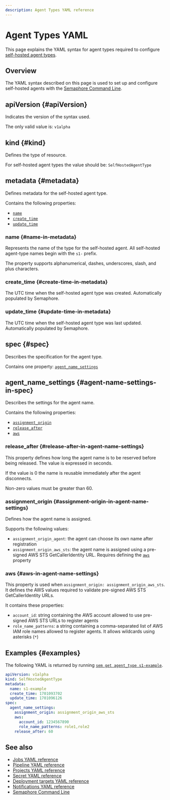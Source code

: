 ```yaml
---
description: Agent Types YAML reference
---
```


# Agent Types YAML






This page explains the YAML syntax for agent types required to configure [self-hosted agent types](../using-semaphore/self-hosted).

## Overview

The YAML syntax described on this page is used to set up and configure self-hosted agents with the [Semaphore Command Line](./semaphore-cli#sem-get-agents).

## apiVersion {#apiVersion}

Indicates the version of the syntax used.

The only valid value is: `v1alpha`

## kind {#kind}

Defines the type of resource.

For self-hosted agent types the value should be: `SelfHostedAgentType`

## metadata {#metadata}

Defines metadata for the self-hosted agent type.

Contains the following properties:

- [`name`](#name-in-metadata)
- [`create_time`](#create-time-in-metadata)
- [`update_time`](#update-time-in-metadata)

### name {#name-in-metadata}

Represents the name of the type for the self-hosted agent. All self-hosted agent-type names begin with the `s1-` prefix.

The property supports alphanumerical, dashes, underscores, slash, and plus characters.

### create_time {#create-time-in-metadata}

The UTC time when the self-hosted agent type was created. Automatically populated by Semaphore.

### update_time {#update-time-in-metadata}

The UTC time when the self-hosted agent type was last updated. Automatically populated by Semaphore.

## spec {#spec}

Describes the specification for the agent type.

Contains one property: [`agent_name_settings`](#agent-name-settings-in-spec)

## agent_name_settings {#agent-name-settings-in-spec}

Describes the settings for the agent name.

Contains the following properties:

- [`assignment_origin`](#assignment-origin-in-agent-name-settings)
- [`release_after`](#release-after-in-agent-name-settings)
- [`aws`](#aws-in-agent-name-settings)


### release_after {#release-after-in-agent-name-settings}

This property defines how long the agent name is to be reserved before being released. The value is expressed in seconds.

If the value is 0 the name is reusable immediately after the agent disconnects.

Non-zero values must be greater than 60.

### assignment_origin {#assignment-origin-in-agent-name-settings}

Defines how the agent name is assigned.

Supports the following values:

- `assignment_origin_agent`: the agent can choose its own name after registration
- `assignment_origin_aws_sts`: the agent name is assigned using a pre-signed AWS STS GetCallerIdentity URL. Requires defining the [`aws`](#aws-in-agent-name-settings) property

### aws {#aws-in-agent-name-settings}

This property is used when `assignment_origin: assignment_origin_aws_sts`. It defines the AWS values required to validate pre-signed AWS STS GetCallerIdentity URLs.

It contains these properties:

- `account_id`: string containing the AWS account allowed to use pre-signed AWS STS URLs to register agents
- `role_name_patterns`: a string containing a comma-separated list of AWS IAM role names allowed to register agents. It allows wildcards using asterisks (`*`)

## Examples {#examples}

The following YAML is returned by running [`sem get agent_type s1-example`](./semaphore-cli#sem-get-agent-types-props).

```yaml title="Example"
apiVersion: v1alpha
kind: SelfHostedAgentType
metadata:
  name: s1-example
  create_time: 1701093702
  update_time: 1701096126
spec:
  agent_name_settings:
    assignment_origin: assignment_origin_aws_sts
    aws:
      account_id: 1234567890
      role_name_patterns: role1,role2
    release_after: 60
```

## See also

- [Jobs YAML reference](./jobs-yaml)
- [Pipeline YAML reference](./pipeline-yaml)
- [Projects YAML reference](./project-yaml)
- [Secret YAML reference](./secret-yaml)
- [Deployment targets YAML reference](./deployment-target-yaml)
- [Notifications YAML reference](./notifications-yaml)
- [Semaphore Command Line](./semaphore-cli)
